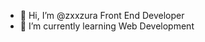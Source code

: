 - 👋 Hi, I’m @zxxzura Front End Developer
- 🌱 I’m currently learning Web Development

<!---
zxxzura/zxxzura is a ✨ special ✨ repository because its `README.md` (this file) appears on your GitHub profile.
You can click the Preview link to take a look at your changes.
--->
